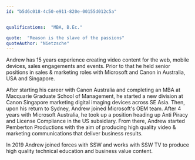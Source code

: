 ```yaml
---
id: "b5d6c018-4c50-e911-820e-00155d012c5a"


qualifications:  "MBA, B.Ec."

quote:  "Reason is the slave of the passions"
quoteAuthor: "Nietzsche"
---
```


Andrew has 15 years experience creating video content for the web, mobile devices, sales engagements and events. Prior to that he held senior positions in sales & marketing roles with Microsoft and Canon in Australia, USA and Singapore.   

After starting his career with Canon Australia and completing an MBA at Macquarie Graduate School of Management, he started a new division at Canon Singapore marketing digital imaging devices across SE Asia. Then, upon his return to Sydney, Andrew joined Microsoft's OEM team.  After 4 years with Microsoft Australia, he took up a position heading up Anti Piracy and License Compliance in the US subsidiary.  From there, Andrew started Pemberton Productions with the aim of producing high quality video & marketing communications that deliver business results.  

In 2019 Andrew joined forces with SSW and works with SSW TV to produce high quality technical education and business value content.  
